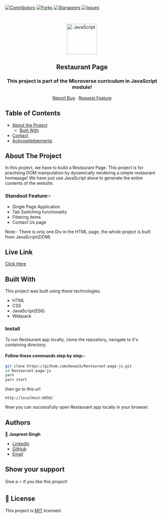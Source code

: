 <!--
*** Thanks for checking out this README Template. If you have a suggestion that would
*** make this better, please fork the repo and create a pull request or simply open
*** an issue with the tag "enhancement".
*** Thanks again! Now go create something AMAZING! :D
-->

<!-- PROJECT SHIELDS -->
<!--
*** I'm using markdown "reference style" links for readability.
*** Reference links are enclosed in brackets [ ] instead of parentheses ( ).
*** See the bottom of this document for the declaration of the reference variables
*** for contributors-url, forks-url, etc. This is an optional, concise syntax you may use.
*** https://www.markdownguide.org/basic-syntax/#reference-style-links
-->
[![Contributors][contributors-shield]][contributors-url]
[![Forks][forks-shield]][forks-url]
[![Stargazers][stars-shield]][stars-url]
[![Issues][issues-shield]][issues-url]

<!-- PROJECT LOGO -->

<br />
<p align="center">
  <a href="git@github.com:bouaik/Restaurant-page-js.git">
    <p align="center"> <img src="https://user-images.githubusercontent.com/55361440/87301597-7d9f1800-c52d-11ea-84e7-7a5684626b3f.png" alt="JavaScript" width="100" height="100"> </p>
  </a>

  <h2 align="center">Restaurant Page</h2>
  <h3 align="center"> This project is part of the Microverse curriculum in JavaScript module! </h3>

  <p align="center">
    <a href="hhttps://github.com/bouaik/Restaurant-page-js/issues">Report Bug</a>
    · 
    <a href="https://github.com/bouaik/Restaurant-page-js/issues">Request Feature</a>
  </p>
</p>

<!-- TABLE OF CONTENTS -->
## Table of Contents

* [About the Project](#about-the-project)
  * [Built With](#built-with)
* [Contact](#Authors)
* [Acknowledgements](#acknowledgements)

<!-- ABOUT THE PROJECT -->
## About The Project

In this project, we have to build a Restaurant Page. This project is for practising DOM manipulation by dynamically rendering a simple restaurant homepage! We have just use JavaScript alone to generate the entire contents of the website.

### Standout Feature:-

- Single Page Application
- Tab Switching functionality
- Filtering items
- Contact Us page

Note:- There is only one Div in the HTML page, the whole project is built from JavaScript(DOM)

## Live Link 

[Click Here](https://determined-mccarthy-9efa6c.netlify.app/)


<!-- BUILD WITH -->
## Built With

This project was built using these technologies.
* HTML
* CSS
* JavaScript(ES6)
* Webpack


### Install

To run Restaurant app locally, clone the repository, navigate to it's containing directory.

#### Follow these commands step by step:-

```bash
git clone https://github.com/bouaik/Restaurant-page-js.git
cd Restaurant-page-js
yarn
yarn start
```
then go to this url
```
http://localhost:8050/
```

Now you can successfully open Restaurant app locally in your browser.

<!-- CONTACT -->
## Authors

👤 **Jaspreet Singh** 
    
- [LinkedIn](https://www.linkedin.com/in/lhoussainebouaik)
- [GitHub](https://github.com/bouaik)
- [Email](bouaik.lhou@gmail.com)


## Show your support

Give a ⭐️ if you like this project!

<!-- MARKDOWN LINKS & IMAGES -->
<!-- https://www.markdownguide.org/basic-syntax/#reference-style-links -->
[contributors-shield]: https://img.shields.io/github/contributors/bouaik/Restaurant-page-js.svg?style=flat-square
[contributors-url]: https://github.com/bouaik/Restaurant-page-js/graphs/contributors
[forks-shield]: https://img.shields.io/github/forks/bouaik/Restaurant-page-js.svg?style=flat-square
[forks-url]: https://github.com/jbouaik/Restaurant-page-js/network/members
[stars-shield]: https://img.shields.io/github/stars/bouaik/Restaurant-page-js.svg?style=flat-square
[stars-url]: https://github.com/bouaik/Restaurant-page-js/stargazers
[issues-shield]: https://img.shields.io/github/issues/bouaik/Restaurant-page-js.svg?style=flat-square
[issues-url]: https://github.com/bouaik/Restaurant-page-js/issues

## 📝 License

This project is [MIT](https://opensource.org/licenses/MIT) licensed.